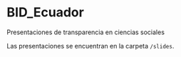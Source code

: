 # BID_Ecuador
Presentaciones de transparencia en ciencias sociales

Las presentaciones se encuentran en la carpeta `/slides`. 
